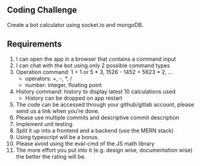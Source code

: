 ## Coding Challenge
Create a bot calculator using socket.io and mongoDB.

## Requirements
1. I can open the app in a browser that contains a command input
2. I can chat with the bot using only 2 possible command types
3. Operation command: 1 + 1 or 5 * 3, 1526 - 1452 + 5623 * 2, ... 
    - operators: +, -, *, / 
    - number: integer, floating point
4. History command: history to display latest 10 calculations used
    - History can be dropped on app restart
5. The code can be accessed through your github/gitlab account, please send us a
link when you’re done.
6. Please use multiple commits and descriptive commit description
7. Implement unit testing
8. Split it up into a frontend and a backend (use the MERN stack)
9. Using typescript will be a bonus.
10. Please avoid using the eval-cmd of the JS math library
11. The more effort you put into it (e.g. design wise, documentation wise) the better the rating will be.